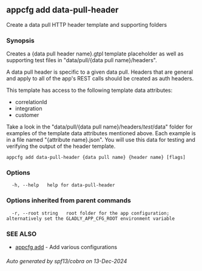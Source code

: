 ## appcfg add data-pull-header

Create a data pull HTTP header template and supporting folders

### Synopsis


Creates a {data pull header name}.gtpl template placeholder as well as supporting 
test files in "data/pull/{data pull name}/headers".

A data pull header is specific to a given data pull. Headers that are general and
apply to all of the app's REST calls should be created as auth headers.

This template has access to the following template data attributes:
- correlationId
- integration
- customer

Take a look in the "data/pull/{data pull name}/headers/_test_/data" folder for
examples of the template data attributes mentioned above. Each example is in a 
file named "{attribute name}.json". You will use this data for testing and 
verifying the output of the header template.


```
appcfg add data-pull-header {data pull name} {header name} [flags]
```

### Options

```
  -h, --help   help for data-pull-header
```

### Options inherited from parent commands

```
  -r, --root string   root folder for the app configuration; alternatively set the GLADLY_APP_CFG_ROOT environment variable
```

### SEE ALSO

* [appcfg add](appcfg_add.md)	 - Add various configurations

###### Auto generated by spf13/cobra on 13-Dec-2024
